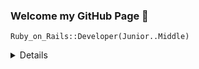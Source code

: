 ### Welcome my GitHub Page 👋
``Ruby_on_Rails::Developer(Junior..Middle)``

<details>
 
 
<a href="https://github.com/anuraghazra/github-readme-stats">
  <img align="center" src="https://github-readme-stats.vercel.app/api/top-langs/?username=titanfat&hide=html,&hide_border=true&title_color=5391FE&text_color=555" />
</a>

</details> 
